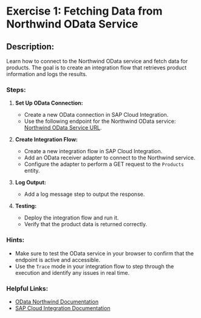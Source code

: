 # Exercise 1: Fetching Data from Northwind OData Service

## Description:
Learn how to connect to the Northwind OData service and fetch data for products. The goal is to create an integration flow that retrieves product information and logs the results.

### Steps:
1. **Set Up OData Connection:**
    - Create a new OData connection in SAP Cloud Integration.
    - Use the following endpoint for the Northwind OData service:  
      [Northwind OData Service URL](https://services.odata.org/V4/Northwind/Northwind.svc/).

2. **Create Integration Flow:**
    - Create a new integration flow in SAP Cloud Integration.
    - Add an OData receiver adapter to connect to the Northwind service.
    - Configure the adapter to perform a GET request to the `Products` entity.

3. **Log Output:**
    - Add a log message step to output the response.

4. **Testing:**
    - Deploy the integration flow and run it.
    - Verify that the product data is returned correctly.

### Hints:
- Make sure to test the OData service in your browser to confirm that the endpoint is active and accessible.
- Use the `Trace` mode in your integration flow to step through the execution and identify any issues in real time.

### Helpful Links:
- [OData Northwind Documentation](https://services.odata.org/V4/Northwind/Northwind.svc/)
- [SAP Cloud Integration Documentation](https://help.sap.com/docs/cloud-integration/sap-cloud-integration/sap-cloud-integration)
